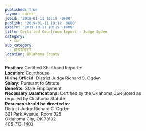 ```yaml
---
published: true
layout: career
jobid: '2019-01-11 10:19 -0600'
publish: '2019-01-11 10:19 -0600'
expire: '2019-10-11 10:19 -0600'
title: Certified Courtroom Report - Judge Ogden
category:
  - csr
sub_category:
  - DISTRICT
location: Oklahoma County
---
```

**Position:** Certified Shorthand Reporter  
**Location:** Courthouse  
**Hiring Official:**  District Judge Richard C. Ogden   
**Salary:** Pursuant to Statute  
**Benefits:** State Employment  
**Necessary Qualifications:** Certified by the Oklahoma CSR Board as required by Oklahoma Statute  
**Resumes should be directed to:**  
District Judge Richard C. Ogden    
321 Park Avenue, Room 325  
Oklahoma City, OK 73102   
405-713-1403    


